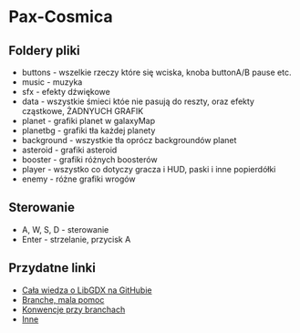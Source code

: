 Pax-Cosmica
===========

## Foldery pliki
* buttons - wszelkie rzeczy które się wciska, knoba buttonA/B pause etc.
* music - muzyka 
* sfx - efekty dźwiękowe
* data - wszystkie śmieci któe nie pasują do reszty, oraz efekty cząstkowe, ŻADNYUCH GRAFIK
* planet - grafiki planet w galaxyMap
* planetbg - grafiki tła każdej planety 
* background - wszystkie tła oprócz backgroundów planet
* asteroid - grafiki asteroid
* booster - grafiki różnych boosterów
* player - wszystko co dotyczy gracza i HUD, paski i inne popierdółki 
* enemy - różne grafiki wrogów 

## Sterowanie 
* A, W, S, D - sterowanie
* Enter - strzelanie, przycisk A

## Przydatne linki
* [Cała wiedza o LibGDX na GitHubie](https://github.com/libgdx/libgdx/wiki/Introduction)
* [Branche, mala pomoc](http://git-scm.com/book/en/v2/Git-Branching-Basic-Branching-and-Merging)
* [Konwencje przy branchach](https://gist.github.com/digitaljhelms/4287848)
* [Inne](http://i.imgur.com/xgYL5Zc.gifv)
